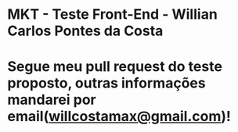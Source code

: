 # MKT - Teste Front-End - Willian Carlos Pontes da Costa
#
# Segue meu pull request do teste proposto, outras informações mandarei por email(willcostamax@gmail.com)!
